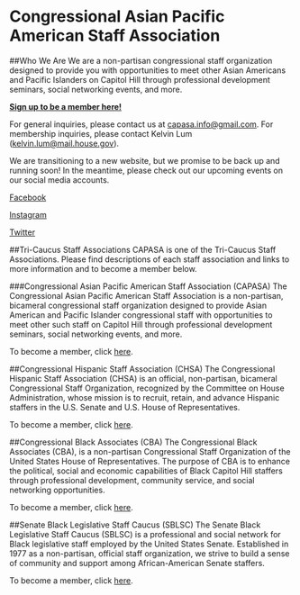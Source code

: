 # Congressional Asian Pacific American Staff Association


##Who We Are
We are a non-partisan congressional staff organization designed to provide you with opportunities to meet other Asian Americans and Pacific Islanders on Capitol Hill through professional development seminars, social networking events, and more.

[**Sign up to be a member here!**](https://form.jotform.com/72825217993163)

For general inquiries, please contact us at capasa.info@gmail.com. For membership inquiries, please contact Kelvin Lum (kelvin.lum@mail.house.gov).


We are transitioning to a new website, but we promise to be back up and running soon! In the meantime, please check out our upcoming events on our social media accounts. 

[Facebook](https://www.facebook.com/CongressionalAPAStaff/)

[Instagram](https://www.instagram.com/capasa_dc/)

[Twitter](https://twitter.com/capasadc)


##Tri-Caucus Staff Associations
CAPASA is one of the Tri-Caucus Staff Associations. Please find descriptions of each staff association and links to more information and to become a member below.

###Congressional Asian Pacific American Staff Association (CAPASA)
The Congressional Asian Pacific American Staff Association is a non-partisan, bicameral congressional staff organization designed to provide Asian American and Pacific Islander congressional staff with opportunities to meet other such staff on Capitol Hill through professional development seminars, social networking events, and more.

To become a member, click [here](https://form.jotform.com/72825217993163).

##Congressional Hispanic Staff Association (CHSA)
The Congressional Hispanic Staff Association (CHSA) is an official, non-partisan, bicameral Congressional Staff Organization, recognized by the Committee on House Administration, whose mission is to recruit, retain, and advance Hispanic staffers in the U.S. Senate and U.S. House of Representatives. ​

To become a member, click [here](https://www.chsadc.org/membership.html).

##Congressional Black Associates (CBA)
The Congressional Black Associates (CBA), is a non-partisan Congressional Staff Organization of the United States House of Representatives. The purpose of CBA is to enhance the political, social and economic capabilities of Black Capitol Hill staffers  through professional development, community service, and social networking opportunities.

To become a member, click [here](http://www.congressionalblackassociates.com/joincba).

##Senate Black Legislative Staff Caucus (SBLSC)
The Senate Black Legislative Staff Caucus (SBLSC) is a professional and social network for Black legislative staff employed by the United States Senate. Established in 1977 as a non-partisan, official staff organization, we strive to build a sense of community and support among African-American Senate staffers.

To become a member, click [here](http://sblsc77.wixsite.com/sblsc).
